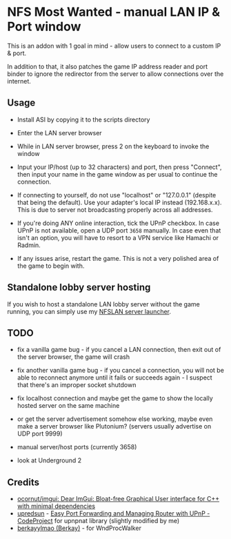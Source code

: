 # NFS Most Wanted - manual LAN IP & Port window

This is an addon with 1 goal in mind - allow users to connect to a custom IP & port.

In addition to that, it also patches the game IP address reader and port binder to ignore the redirector from the server to allow connections over the internet.

## Usage

- Install ASI by copying it to the scripts directory

- Enter the LAN server browser

- While in LAN server browser, press 2 on the keyboard to invoke the window

- Input your IP/host (up to 32 characters) and port, then press "Connect", then input your name in the game window as per usual to continue the connection.

- If connecting to yourself, do not use "localhost" or "127.0.0.1" (despite that being the default). Use your adapter's local IP instead (192.168.x.x). This is due to server not broadcasting properly across all addresses.

- If you're doing ANY online interaction, tick the UPnP checkbox. In case UPnP is not available, open a UDP port `3658` manually. In case even that isn't an option, you will have to resort to a VPN service like Hamachi or Radmin.

- If any issues arise, restart the game. This is not a very polished area of the game to begin with.

## Standalone lobby server hosting

If you wish to host a standalone LAN lobby server without the game running, you can simply use my [NFSLAN server launcher](https://github.com/xan1242/NFSLAN).

## TODO

- fix a vanilla game bug - if you cancel a LAN connection, then exit out of the server browser, the game will crash

- fix another vanilla game bug - if you cancel a connection, you will not be able to reconnect anymore until it fails or succeeds again - I suspect that there's an improper socket shutdown

- fix localhost connection and maybe get the game to show the locally hosted server on the same machine

- or get the server advertisement somehow else working, maybe even make a server browser like Plutonium? (servers usually advertise on UDP port 9999)

- manual server/host ports (currently 3658)

- look at Underground 2

## Credits

- [ocornut/imgui: Dear ImGui: Bloat-free Graphical User interface for C++ with minimal dependencies](https://github.com/ocornut/imgui)
- [upredsun](https://www.codeproject.com/script/Membership/View.aspx?mid=3009516) - [Easy Port Forwarding and Managing Router with UPnP - CodeProject](https://www.codeproject.com/Articles/27237/Easy-Port-Forwarding-and-Managing-Router-with-UPnP) for upnpnat library (slightly modified by me)
- [berkayylmao (Berkay)](https://github.com/berkayylmao) - for WndProcWalker
